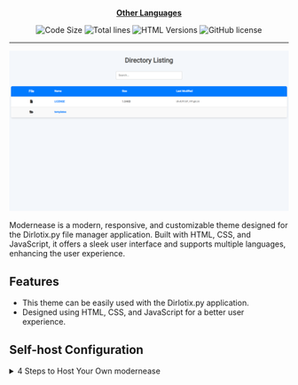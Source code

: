<div align="center">

[**Other Languages**](.github/README/)

</div>

<p align="center">
  <img src="https://img.shields.io/github/languages/code-size/robonamari/modernease?style=flat" alt="Code Size">
  <img src="https://tokei.rs/b1/github/robonamari/modernease?style=flat" alt="Total lines">
  <img src="https://img.shields.io/badge/HTML-%5E5-blue" alt="HTML Versions">
  <img src="https://img.shields.io/github/license/robonamari/modernease" alt="GitHub license">
</p>

---

<img src="/.github/banner.png" alt="banner">

Modernease is a modern, responsive, and customizable theme designed for the Dirlotix.py file manager application. Built with HTML, CSS, and JavaScript, it offers a sleek user interface and supports multiple languages, enhancing the user experience.

## Features

- This theme can be easily used with the Dirlotix.py application.
- Designed using HTML, CSS, and JavaScript for a better user experience.

## Self-host Configuration

<details>
<summary>4 Steps to Host Your Own modernease</summary>
